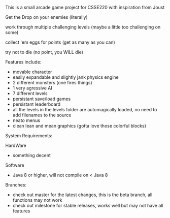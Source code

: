 This is a small arcade game project for CSSE220 with inspiration from Joust

Get the Drop on your enemies (literally)

work through multiple challenging levels (maybe a little too challenging on some)

collect 'em eggs for points (get as many as you can)

try not to die (no point, you WILL die)

Features include:

*   movable character
*   easily expandable and slightly jank physics engine
*   2 different monsters (one fires things)
*   1 very agressive AI
*   7 different levels
*   persistant save/load games
*   persistant leaderboard
*   all the levels in the levels folder are automagically loaded, no need to add filenames to the source
*   neato menus
*   clean lean and mean graphics (gotta love those colorful blocks)

System Requirements:

HardWare

*   something decent

Software

*   Java 8 or higher, will not compile on < Java 8

Branches:

*   check out master for the latest changes, this is the beta branch, all functions may not work
*   check out milestone for stable releases, works well but may not have all features
